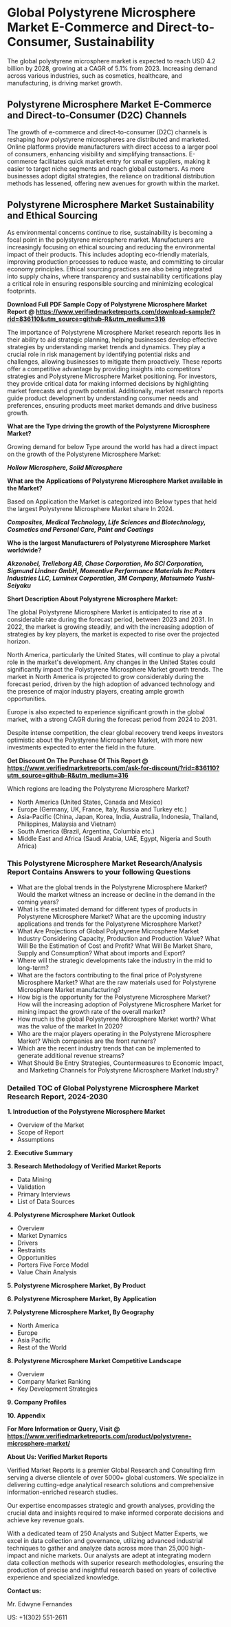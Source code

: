 <h1>Global Polystyrene Microsphere Market E-Commerce and Direct-to-Consumer, Sustainability</h1><p class=""><p>The global polystyrene microsphere market is expected to reach USD 4.2 billion by 2028, growing at a CAGR of 5.1% from 2023. Increasing demand across various industries, such as cosmetics, healthcare, and manufacturing, is driving market growth.</p><h2>Polystyrene Microsphere Market E-Commerce and Direct-to-Consumer (D2C) Channels</h2><p>The growth of e-commerce and direct-to-consumer (D2C) channels is reshaping how polystyrene microspheres are distributed and marketed. Online platforms provide manufacturers with direct access to a larger pool of consumers, enhancing visibility and simplifying transactions. E-commerce facilitates quick market entry for smaller suppliers, making it easier to target niche segments and reach global customers. As more businesses adopt digital strategies, the reliance on traditional distribution methods has lessened, offering new avenues for growth within the market.</p><h2>Polystyrene Microsphere Market Sustainability and Ethical Sourcing</h2><p>As environmental concerns continue to rise, sustainability is becoming a focal point in the polystyrene microsphere market. Manufacturers are increasingly focusing on ethical sourcing and reducing the environmental impact of their products. This includes adopting eco-friendly materials, improving production processes to reduce waste, and committing to circular economy principles. Ethical sourcing practices are also being integrated into supply chains, where transparency and sustainability certifications play a critical role in ensuring responsible sourcing and minimizing ecological footprints.</p></p><p class=""><strong>Download Full PDF Sample Copy of Polystyrene Microsphere Market Report @ <a href="https://www.verifiedmarketreports.com/download-sample/?rid=836110&utm_source=github-R&utm_medium=316" target="_blank">https://www.verifiedmarketreports.com/download-sample/?rid=836110&utm_source=github-R&utm_medium=316</a></strong></p><p>The importance of&nbsp;Polystyrene Microsphere Market research reports lies in their ability to aid strategic planning, helping businesses develop effective strategies by understanding market trends and dynamics. They play a crucial role in risk management by identifying potential risks and challenges, allowing businesses to mitigate them proactively. These reports offer a competitive advantage by providing insights into competitors' strategies and Polystyrene Microsphere Market positioning. For investors, they provide critical data for making informed decisions by highlighting market forecasts and growth potential. Additionally, market research reports guide product development by understanding consumer needs and preferences, ensuring products meet market demands and drive business growth.</p><p><strong>What are the&nbsp;Type driving the growth of the Polystyrene Microsphere Market?</strong></p><p id="" class="">Growing demand for below Type around the world has had a direct impact on the growth of the Polystyrene Microsphere Market:</p><p class=""><em><strong>Hollow Microsphere, Solid Microsphere</strong></em></p><p class=""><strong>What are the&nbsp;Applications&nbsp;of Polystyrene Microsphere Market available in the Market?</strong></p><p id="" class="">Based on Application the Market is categorized into Below types that held the largest Polystyrene Microsphere Market share In 2024.</p><p class=""><em><strong>Composites, Medical Technology, Life Sciences and Biotechnology, Cosmetics and Personal Care, Paint and Coatings</strong></em></p><p class=""><strong>Who is the largest Manufacturers of Polystyrene Microsphere Market worldwide?</strong></p><p><em><strong>Akzonobel, Trelleborg AB, Chase Corporation, Mo SCI Corporation, Sigmund Lindner GmbH, Momentive Performance Materials Inc Potters Industries LLC, Luminex Corporation, 3M Company, Matsumoto Yushi-Seiyaku</strong></em></p><p id="" class=""><strong>Short Description About Polystyrene Microsphere Market:</strong></p><p>The global Polystyrene Microsphere Market is anticipated to rise at a considerable rate during the forecast period, between 2023 and 2031. In 2022, the market is growing steadily, and with the increasing adoption of strategies by key players, the market is expected to rise over the projected horizon.</p><p>North America, particularly the United States, will continue to play a pivotal role in the market's development. Any changes in the United States could significantly impact the Polystyrene Microsphere Market growth trends. The market in North America is projected to grow considerably during the forecast period, driven by the high adoption of advanced technology and the presence of major industry players, creating ample growth opportunities.</p><p>Europe is also expected to experience significant growth in the global market, with a strong CAGR during the forecast period from 2024 to 2031.</p><p>Despite intense competition, the clear global recovery trend keeps investors optimistic about the Polystyrene Microsphere Market, with more new investments expected to enter the field in the future.</p><p id="" class=""><strong>Get Discount On The Purchase Of This Report @ <a href="https://www.verifiedmarketreports.com/ask-for-discount/?rid=836110?utm_source=github-R&utm_medium=316" target="_blank">https://www.verifiedmarketreports.com/ask-for-discount/?rid=836110?utm_source=github-R&utm_medium=316</a></strong></p><p class="">Which regions are leading the Polystyrene Microsphere Market?</p><ul><li>North America (United States, Canada and Mexico)</li><li>Europe (Germany, UK, France, Italy, Russia and Turkey etc.)</li><li>Asia-Pacific (China, Japan, Korea, India, Australia, Indonesia, Thailand, Philippines, Malaysia and Vietnam)</li><li>South America (Brazil, Argentina, Columbia etc.)</li><li>Middle East and Africa (Saudi Arabia, UAE, Egypt, Nigeria and South Africa)</li></ul><h3 id="" class="">This Polystyrene Microsphere Market Research/Analysis Report Contains Answers to your following Questions</h3><ul><li>What are the global trends in the Polystyrene Microsphere Market? Would the market witness an increase or decline in the demand in the coming years?</li><li>What is the estimated demand for different types of products in Polystyrene Microsphere Market? What are the upcoming industry applications and trends for the Polystyrene Microsphere Market?</li><li>What Are Projections of Global Polystyrene Microsphere Market Industry Considering Capacity, Production and Production Value? What Will Be the Estimation of Cost and Profit? What Will Be Market Share, Supply and Consumption? What about imports and Export?</li><li>Where will the strategic developments take the industry in the mid to long-term?</li><li>What are the factors contributing to the final price of Polystyrene Microsphere Market? What are the raw materials used for Polystyrene Microsphere Market manufacturing?</li><li>How big is the opportunity for the Polystyrene Microsphere Market? How will the increasing adoption of Polystyrene Microsphere Market for mining impact the growth rate of the overall market?</li><li>How much is the global Polystyrene Microsphere Market worth? What was the value of the market In 2020?</li><li>Who are the major players operating in the Polystyrene Microsphere Market? Which companies are the front runners?</li><li>Which are the recent industry trends that can be implemented to generate additional revenue streams?</li><li>What Should Be Entry Strategies, Countermeasures to Economic Impact, and Marketing Channels for Polystyrene Microsphere Market Industry?</li></ul><h3 id="" class="">Detailed TOC of Global Polystyrene Microsphere Market Research Report, 2024-2030</h3><p id="" class=""><strong>1. Introduction of the Polystyrene Microsphere Market</strong></p><ul><li>Overview of the Market</li><li>Scope of Report</li><li>Assumptions</li></ul><p id="" class=""><strong>2. Executive Summary</strong></p><p id="" class=""><strong>3. Research Methodology of Verified Market Reports</strong></p><ul><li>Data Mining</li><li>Validation</li><li>Primary Interviews</li><li>List of Data Sources</li></ul><p id="" class=""><strong>4. Polystyrene Microsphere Market Outlook</strong></p><ul><li>Overview</li><li>Market Dynamics</li><li>Drivers</li><li>Restraints</li><li>Opportunities</li><li>Porters Five Force Model</li><li>Value Chain Analysis</li></ul><p id="" class=""><strong>5. Polystyrene Microsphere Market, By Product</strong></p><p id="" class=""><strong>6. Polystyrene Microsphere Market, By Application</strong></p><p id="" class=""><strong>7. Polystyrene Microsphere Market, By Geography</strong></p><ul><li>North America</li><li>Europe</li><li>Asia Pacific</li><li>Rest of the World</li></ul><p id="" class=""><strong>8. Polystyrene Microsphere Market Competitive Landscape</strong></p><ul><li>Overview</li><li>Company Market Ranking</li><li>Key Development Strategies</li></ul><p id="" class=""><strong>9. Company Profiles</strong></p><p id="" class=""><strong>10. Appendix</strong></p><p id="" class=""><strong>For More Information or Query, Visit @ <a href="https://www.verifiedmarketreports.com/product/polystyrene-microsphere-market/" target="_blank">https://www.verifiedmarketreports.com/product/polystyrene-microsphere-market/</a></strong></p><p id="" class=""><strong>About Us: Verified Market Reports</strong></p><p id="" class="">Verified Market Reports is a premier Global Research and Consulting firm serving a diverse clientele of over 5000+ global customers. We specialize in delivering cutting-edge analytical research solutions and comprehensive information-enriched research studies.</p><p id="" class="">Our expertise encompasses strategic and growth analyses, providing the crucial data and insights required to make informed corporate decisions and achieve key revenue goals.</p><p id="" class="">With a dedicated team of 250 Analysts and Subject Matter Experts, we excel in data collection and governance, utilizing advanced industrial techniques to gather and analyze data across more than 25,000 high-impact and niche markets. Our analysts are adept at integrating modern data collection methods with superior research methodologies, ensuring the production of precise and insightful research based on years of collective experience and specialized knowledge.</p><p id="" class=""><strong>Contact us:</strong></p><p id="" class="">Mr. Edwyne Fernandes</p><p id="" class="">US: +1(302) 551-2611</p>